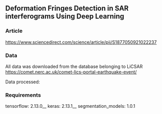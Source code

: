 ## Deformation Fringes Detection in SAR interferograms Using Deep Learning

### Article
https://www.sciencedirect.com/science/article/pii/S1877050921022237

### Data
All data was downloaded from the database belonging to LiCSAR
https://comet.nerc.ac.uk/comet-lics-portal-earthquake-event/

Data processed: 

### Requirements
tensorflow: 2.13.0__
keras: 2.13.1__
segmentation_models: 1.0.1
